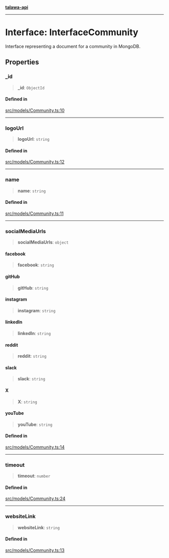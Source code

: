 [**talawa-api**](../../../README.md)

***

# Interface: InterfaceCommunity

Interface representing a document for a community in MongoDB.

## Properties

### \_id

> **\_id**: `ObjectId`

#### Defined in

[src/models/Community.ts:10](https://github.com/Suyash878/talawa-api/blob/f376d03c37e9acd046e7cc983947432c95f74442/src/models/Community.ts#L10)

***

### logoUrl

> **logoUrl**: `string`

#### Defined in

[src/models/Community.ts:12](https://github.com/Suyash878/talawa-api/blob/f376d03c37e9acd046e7cc983947432c95f74442/src/models/Community.ts#L12)

***

### name

> **name**: `string`

#### Defined in

[src/models/Community.ts:11](https://github.com/Suyash878/talawa-api/blob/f376d03c37e9acd046e7cc983947432c95f74442/src/models/Community.ts#L11)

***

### socialMediaUrls

> **socialMediaUrls**: `object`

#### facebook

> **facebook**: `string`

#### gitHub

> **gitHub**: `string`

#### instagram

> **instagram**: `string`

#### linkedIn

> **linkedIn**: `string`

#### reddit

> **reddit**: `string`

#### slack

> **slack**: `string`

#### X

> **X**: `string`

#### youTube

> **youTube**: `string`

#### Defined in

[src/models/Community.ts:14](https://github.com/Suyash878/talawa-api/blob/f376d03c37e9acd046e7cc983947432c95f74442/src/models/Community.ts#L14)

***

### timeout

> **timeout**: `number`

#### Defined in

[src/models/Community.ts:24](https://github.com/Suyash878/talawa-api/blob/f376d03c37e9acd046e7cc983947432c95f74442/src/models/Community.ts#L24)

***

### websiteLink

> **websiteLink**: `string`

#### Defined in

[src/models/Community.ts:13](https://github.com/Suyash878/talawa-api/blob/f376d03c37e9acd046e7cc983947432c95f74442/src/models/Community.ts#L13)
